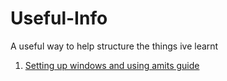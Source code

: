 # Useful-Info
A useful way to help structure the things ive learnt

1. [Setting up windows and using amits guide](#/windows/Chatgpt-rewrite.md)

















